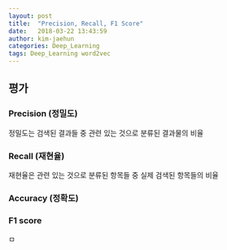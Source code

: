 ```yaml
---
layout: post
title:  "Precision, Recall, F1 Score"
date:   2018-03-22 13:43:59
author: kim-jaehun
categories: Deep_Learning
tags: Deep_Learning word2vec
---
```

## 평가

### Precision (정밀도)
정밀도는 검색된 결과들 중 관련 있는 것으로 분류된 결과물의 비율

### Recall (재현율)
재현율은 관련 있는 것으로 분류된 항목들 중 실제 검색된 항목들의 비율


### Accuracy (정확도)


### F1 score
ㅁ
